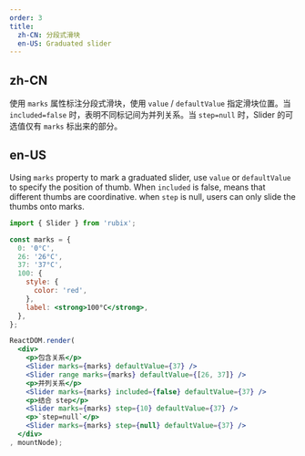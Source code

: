 ```yaml
---
order: 3
title: 
  zh-CN: 分段式滑块
  en-US: Graduated slider
---
```


## zh-CN

使用 `marks` 属性标注分段式滑块，使用 `value` / `defaultValue` 指定滑块位置。当 `included=false` 时，表明不同标记间为并列关系。当 `step=null` 时，Slider 的可选值仅有 `marks` 标出来的部分。

## en-US

Using `marks` property to mark a graduated slider, use `value` or `defaultValue` to specify the position of thumb.
When `included` is false, means that different thumbs are coordinative.
when `step` is null, users can only slide the thumbs onto marks.


````jsx
import { Slider } from 'rubix';

const marks = {
  0: '0°C',
  26: '26°C',
  37: '37°C',
  100: {
    style: {
      color: 'red',
    },
    label: <strong>100°C</strong>,
  },
};

ReactDOM.render(
  <div>
    <p>包含关系</p>
    <Slider marks={marks} defaultValue={37} />
    <Slider range marks={marks} defaultValue={[26, 37]} />
    <p>并列关系</p>
    <Slider marks={marks} included={false} defaultValue={37} />
    <p>结合 step</p>
    <Slider marks={marks} step={10} defaultValue={37} />
    <p>`step=null`</p>
    <Slider marks={marks} step={null} defaultValue={37} />
  </div>
, mountNode);
````
